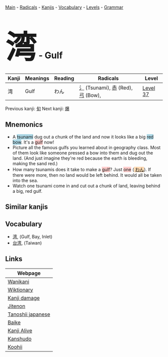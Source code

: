 <style> bigfont {font-size: 100px}</style>
[Main](../index.md) -
[Radicals](../radicals.md) -
[Kanjis](../kanjis.md) -
[Vocabulary](../vocabulary.md) -
[Levels](../levels.md) -
[Grammar](../grammar.md)
# <bigfont> 湾</bigfont> - Gulf 

| Kanji | Meanings | Reading | Radicals | Level |
| --- | --- | --- | --- | --- |
| 湾 | Gulf | わん | [氵](../radicals/氵.md) (Tsunami), [赤](../radicals/赤.md) (Red), [弓](../radicals/弓.md) (Bow),  | [Level 37](../levels/wk_level37.md) |

Previous kanji: [旬](旬.md) Next kanji: [爆](爆.md) 

## Mnemonics
 * A <span style="background-color:#ADD8E6"> tsunami</span> dug out a chunk of the land and now it looks like a big <span style="background-color:#ADD8E6"> red</span> <span style="background-color:#ADD8E6"> bow</span>. It's a <span style="background-color:#ffcccb"> gulf</span> now!
* Picture all the famous gulfs you learned about in geography class. Most of them look like someone pressed a bow into them and dug out the land. (And just imagine they're red because the earth is bleeding, making the sand red.)
* How many tsunamis does it take to make a <span style="background-color:#ffcccb"> gulf</span>? Just <span style="background-color:#ffcccb"> one</span> (<span style="background-color:#fed8b1"> [わん](https://jisho.org/search/わん)</span>). If there were more, then no land would be left behind. It would all be taken into the sea.
* Watch one tsunami come in and cut out a chunk of land, leaving behind a big, red gulf.


## Similar kanjis
 


## Vocabulary
 * [湾](../vocabulary/湾.md), (Gulf, Bay, Inlet)
* [台湾](../vocabulary/湾.md), (Taiwan)



## Links 

| Webpage |
| --- |
| [Wanikani          ](https://www.wanikani.com/kanji/湾) |
| [Wiktionary        ](https://en.wiktionary.org/wiki/湾) |
| [Kanji damage      ](http://www.kanjidamage.com/kanji/search?utf8=✓&q=湾) |
| [Jitenon           ](https://jitenon.com/kanji/湾) |
| [Tanoshii japanese ](https://www.tanoshiijapanese.com/dictionary/kanji.cfm?k=湾) |
| [Baike             ](https://baike.baidu.com/item/湾) |
| [Kanji Alive       ](https://app.kanjialive.com/湾) |
| [Kanshudo          ](https://www.kanshudo.com/searchmn?q=湾) |
| [Koohii            ](https://kanji.koohii.com/study/kanji/湾) |
